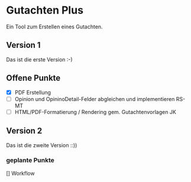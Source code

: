 # Gutachten Plus

Ein Tool zum Erstellen eines Gutachten.

## Version 1

Das ist die erste Version :-)

## Offene Punkte

- [x] PDF Erstellung
- [ ] Opinion und OpininoDetail-Felder abgleichen und implementieren RS-MT
- [ ] HTML/PDF-Formatierung / Rendering gem. Gutachtenvorlagen JK

## Version 2

Das ist die zweite Version ::))

### geplante Punkte

[] Workflow
